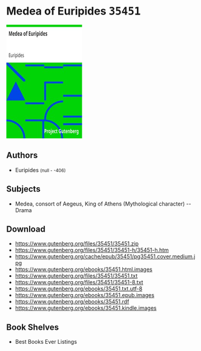 # Medea of Euripides <kbd>35451</kbd>

![](./cover.medium.jpg "")

## Authors


 - Euripides <small>(null - -406)</small>

## Subjects


 - Medea, consort of Aegeus, King of Athens (Mythological character) -- Drama

## Download


 - https://www.gutenberg.org/files/35451/35451.zip
 - https://www.gutenberg.org/files/35451/35451-h/35451-h.htm
 - https://www.gutenberg.org/cache/epub/35451/pg35451.cover.medium.jpg
 - https://www.gutenberg.org/ebooks/35451.html.images
 - https://www.gutenberg.org/files/35451/35451.txt
 - https://www.gutenberg.org/files/35451/35451-8.txt
 - https://www.gutenberg.org/ebooks/35451.txt.utf-8
 - https://www.gutenberg.org/ebooks/35451.epub.images
 - https://www.gutenberg.org/ebooks/35451.rdf
 - https://www.gutenberg.org/ebooks/35451.kindle.images

## Book Shelves


 - Best Books Ever Listings
